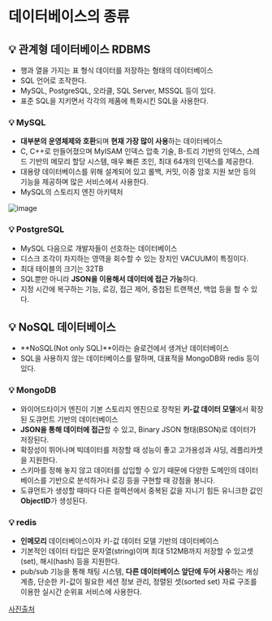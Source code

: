 # 데이터베이스의 종류

## 💡 관계형 데이터베이스 RDBMS

- 행과 열을 가지는 표 형식 데이터를 저장하는 형태의 데이터베이스
- SQL 언어로 조작한다.
- MySQL, PostgreSQL, 오라클, SQL Server, MSSQL 등이 있다.
- 표준 SQL을 지키면서 각각의 제품에 특화시킨 SQL을 사용한다.

### 💡 MySQL

- **대부분의 운영체제와 호환**되며 **현재 가장 많이 사용**하는 데이터베이스
- C, C++로 만들어졌으며 MyISAM 인덱스 압축 기술, B-트리 기반의 인덱스, 스레드 기반의 메모리 할당 시스템, 매우 빠른 조인, 최대 64개의 인덱스를 제공한다.
- 대용량 데이터베이스를 위해 설계되어 있고 롤백, 커밋, 이중 암호 지원 보안 등의 기능을 제공하며 많은 서비스에서 사용한다.
- MySQL의 스토리지 엔진 아키텍처

![image](https://user-images.githubusercontent.com/65716445/217224150-598049ce-11bb-4343-909f-636cb9ea42f7.png)

### 💡 **PostgreSQL**

- MySQL 다음으로 개발자들이 선호하는 데이터베이스
- 디스크 조각이 차지하는 영역을 회수할 수 있는 장치인 VACUUM이 특징이다.
- 최대 테이블의 크기는 32TB
- SQL뿐만 아니라 **JSON을 이용해서 데이터에 접근 가능**하다.
- 지정 시간에 복구하는 기능, 로깅, 접근 제어, 중첩된 트랜잭션, 백업 등을 할 수 있다.

## 💡 NoSQL 데이터베이스

- **NoSQL(Not only SQL)**이라는 슬로건에서 생겨난 데이터베이스
- SQL을 사용하지 않는 데이터베이스를 말하며, 대표적을 MongoDB와 redis 등이 있다.

### 💡 MongoDB

- 와이어드타이거 엔진이 기본 스토리지 엔진으로 장착된 **키-값 데이터 모델**에서 확장된 도큐먼트 기반의 데이터베이스
- **JSON을 통해 데이터에 접근**할 수 있고, Binary JSON 형태(BSON)로 데이터가 저장된다.
- 확장성이 뛰어나며 빅데이터를 저장할 때 성능이 좋고 고가용성과 샤딩, 레플리카셋을 지원한다.
- 스키마를 정해 놓지 않고 데이터를 삽입할 수 있기 때문에 다양한 도메인의 데이터베이스를 기반으로 분석하거나 로깅 등을 구현할 때 강점을 봉니다.
- 도큐먼트가 생성할 때마다 다른 컬렉션에서 중복된 값을 지니기 힘든 유니크한 값인 **ObjectID**가 생성된다.

### 💡 **redis**

- **인메모리** 데이터베이스이자 키-값 데이터 모델 기반의 데이터베이스
- 기본적인 데이터 타입은 문자열(string)이며 최대 512MB까지 저장할 수 있고셋(set), 해시(hash) 등을 지원한다.
- pub/sub 기능을 통해 채팅 시스템, **다른 데이터베이스 앞단에 두어 사용**하는 캐싱 계층, 단순한 키-값이 필요한 세션 정보 관리, 정렬된 셋(sorted set) 자료 구조를 이용한 실시간 순위표 서비스에 사용한다.

[사진출처](https://velog.io/@kidae92/1-MySQL-%EC%95%84%ED%82%A4%ED%85%8D%EC%B2%98)
